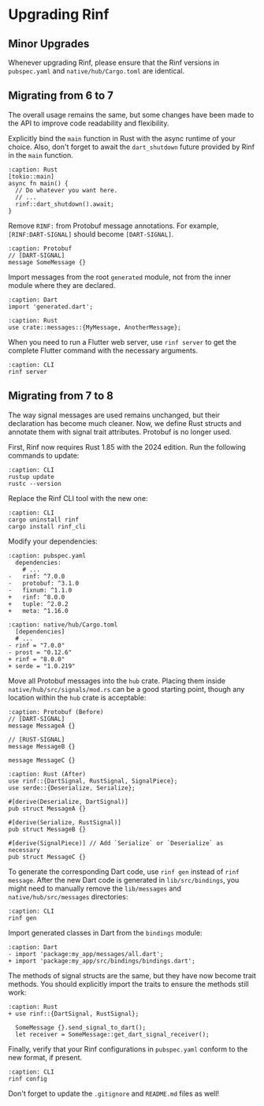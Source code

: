 # Upgrading Rinf

## Minor Upgrades

Whenever upgrading Rinf, please ensure that the Rinf versions in `pubspec.yaml` and `native/hub/Cargo.toml` are identical.

## Migrating from 6 to 7

The overall usage remains the same, but some changes have been made to the API to improve code readability and flexibility.

Explicitly bind the `main` function in Rust with the async runtime of your choice. Also, don't forget to await the `dart_shutdown` future provided by Rinf in the `main` function.

```{code-block} rust
:caption: Rust
[tokio::main]
async fn main() {
  // Do whatever you want here.
  // ...
  rinf::dart_shutdown().await;
}
```

Remove `RINF:` from Protobuf message annotations. For example, `[RINF:DART-SIGNAL]` should become `[DART-SIGNAL]`.

```{code-block} proto
:caption: Protobuf
// [DART-SIGNAL]
message SomeMessage {}
```

Import messages from the root `generated` module, not from the inner module where they are declared.

```{code-block} dart
:caption: Dart
import 'generated.dart';
```

```{code-block} rust
:caption: Rust
use crate::messages::{MyMessage, AnotherMessage};
```

When you need to run a Flutter web server, use `rinf server` to get the complete Flutter command with the necessary arguments.

```{code-block} shell
:caption: CLI
rinf server
```

## Migrating from 7 to 8

The way signal messages are used remains unchanged, but their declaration has become much cleaner. Now, we define Rust structs and annotate them with signal trait attributes. Protobuf is no longer used.

First, Rinf now requires Rust 1.85 with the 2024 edition. Run the following commands to update:

```{code-block} shell
:caption: CLI
rustup update
rustc --version
```

Replace the Rinf CLI tool with the new one:

```{code-block} shell
:caption: CLI
cargo uninstall rinf
cargo install rinf_cli
```

Modify your dependencies:

```{code-block} diff
:caption: pubspec.yaml
  dependencies:
    # ...
-   rinf: ^7.0.0
-   protobuf: ^3.1.0
-   fixnum: ^1.1.0
+   rinf: ^8.0.0
+   tuple: ^2.0.2
+   meta: ^1.16.0
```

```{code-block} diff
:caption: native/hub/Cargo.toml
  [dependencies]
  # ...
- rinf = "7.0.0"
- prost = "0.12.6"
+ rinf = "8.0.0"
+ serde = "1.0.219"
```

Move all Protobuf messages into the `hub` crate. Placing them inside `native/hub/src/signals/mod.rs` can be a good starting point, though any location within the `hub` crate is acceptable:

```{code-block} proto
:caption: Protobuf (Before)
// [DART-SIGNAL]
message MessageA {}

// [RUST-SIGNAL]
message MessageB {}

message MessageC {}
```

```{code-block} rust
:caption: Rust (After)
use rinf::{DartSignal, RustSignal, SignalPiece};
use serde::{Deserialize, Serialize};

#[derive(Deserialize, DartSignal)]
pub struct MessageA {}

#[derive(Serialize, RustSignal)]
pub struct MessageB {}

#[derive(SignalPiece)] // Add `Serialize` or `Deserialize` as necessary
pub struct MessageC {}
```

To generate the corresponding Dart code, use `rinf gen` instead of `rinf message`. After the new Dart code is generated in `lib/src/bindings`, you might need to manually remove the `lib/messages` and `native/hub/src/messages` directories:

```{code-block} shell
:caption: CLI
rinf gen
```

Import generated classes in Dart from the `bindings` module:

```{code-block} diff
:caption: Dart
- import 'package:my_app/messages/all.dart';
+ import 'package:my_app/src/bindings/bindings.dart';
```

The methods of signal structs are the same, but they have now become trait methods. You should explicitly import the traits to ensure the methods still work:

```{code-block} diff
:caption: Rust
+ use rinf::{DartSignal, RustSignal};

  SomeMessage {}.send_signal_to_dart();
  let receiver = SomeMessage::get_dart_signal_receiver();
```

Finally, verify that your Rinf configurations in `pubspec.yaml` conform to the new format, if present.

```{code-block} shell
:caption: CLI
rinf config
```

Don't forget to update the `.gitignore` and `README.md` files as well!
